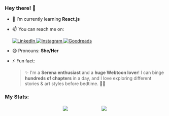 <!--
**divaaharahap/divaaharahap** is a ✨ _special_ ✨ repository because its `README.md` (this file) appears on your GitHub profile.

Here are some ideas to get you started:
-->

### Hey there! 👋  

- 🌱 I’m currently learning **React.js**  
- 📫 You can reach me on:  
  <p align="left">
    <a href="https://www.linkedin.com/in/diva-anggreini-harahap-a68629243/" target="_blank">
      <img src="https://img.shields.io/badge/LinkedIn-0A66C2?style=for-the-badge&logo=linkedin&logoColor=white" alt="LinkedIn">
    </a>  
    <a href="https://www.instagram.com/dddivva?igsh=NThxNWtlM2F2ZWVi" target="_blank">
      <img src="https://img.shields.io/badge/Instagram-E4405F?style=for-the-badge&logo=instagram&logoColor=white" alt="Instagram">
    </a>  
    <a href="https://www.goodreads.com/ddiivva" target="_blank">
      <img src="https://img.shields.io/badge/Goodreads-372213?style=for-the-badge&logo=goodreads&logoColor=white" alt="Goodreads">
    </a>
  </p>  
- 😄 Pronouns: **She/Her**  
- ⚡ Fun fact:  
  > ✨ I'm a **Serena enthusiast** and a **huge Webtoon lover**! I can binge **hundreds of chapters** in a day, and I love exploring different stories & art styles before bedtime. 📖💫  

  > 
### My Stats:

 <div align="center">
  <a href="#"><img align="center" src="https://github-readme-stats-eight-theta.vercel.app/api?username=divaaharahap&show_icons=true&theme=algolia&include_all_commits=true&count_private=true" /></a>
  &nbsp&nbsp&nbsp&nbsp&nbsp&nbsp&nbsp&nbsp&nbsp&nbsp&nbsp&nbsp&nbsp&nbsp&nbsp&nbsp&nbsp&nbsp&nbsp&nbsp&nbsp&nbsp&nbsp&nbsp&nbsp
   <a href="#"><img align="center" src="https://github-readme-stats-eight-theta.vercel.app/api/top-langs/?username=divaaharahap&langs_count=100&layout=compact&theme=algolia" /></a>
  </a>
 </div>





